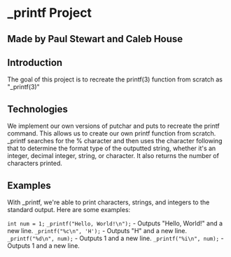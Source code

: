 # _printf Project
## Made by Paul Stewart and Caleb House

## Introduction
The goal of this project is to recreate the printf(3) function from scratch as "_printf(3)"

## Technologies
We implement our own versions of putchar and puts to recreate the printf command. This allows us to create our own printf function from scratch. _printf searches for the % character and then uses the character following that to determine the format type of the outputted string, whether it's an integer, decimal integer, string, or character. It also returns the number of characters printed.

## Examples
With _printf, we're able to print characters, strings, and integers to the standard output. Here are some examples:

`int num = 1;`
`_printf("Hello, World!\n");` - Outputs "Hello, World!" and a new line.
`_printf("%c\n", 'H');` - Outputs "H" and a new line.
`_printf("%d\n", num);` - Outputs 1 and a new line.
`_printf("%i\n", num);` - Outputs 1 and a new line.